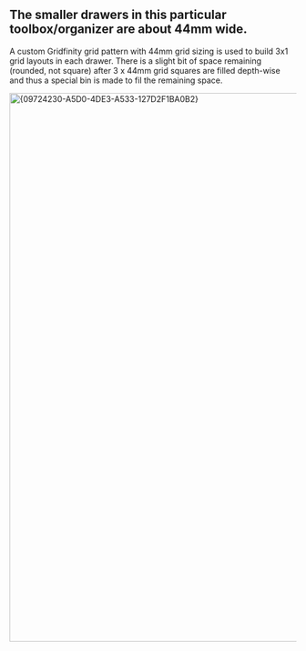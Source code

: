 ## The smaller drawers in this particular toolbox/organizer are about 44mm wide.

A custom Gridfinity grid pattern with 44mm grid sizing is used to build 3x1 grid layouts in each drawer. There is a slight bit of space remaining (rounded, not square) after 3 x 44mm grid squares are filled depth-wise and thus a special bin is made to fil the remaining space.

<img width="1408" height="964" alt="{09724230-A5D0-4DE3-A533-127D2F1BA0B2}" src="https://github.com/user-attachments/assets/691d5b47-d99c-4941-992b-a68e86529630" />
